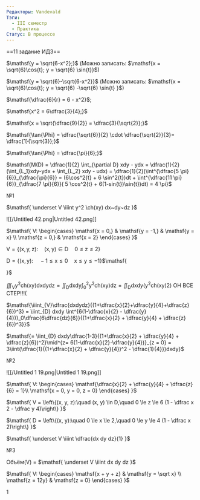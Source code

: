 ```yaml
---
Редакторы: Vandevald
Тэги:
  - III семестр
  - Практика
Статус: В процессе
---
```

==11 задание ИДЗ==

$\mathsf{y = \sqrt{6-x^2};}$ (Можно записать: $\mathsf{x = \sqrt{6}\cos{t}; y = \sqrt{6} \sin{t}}$)

$\mathsf{y = \sqrt{6}-\sqrt{6-x^2}}$ (Можно записать: $\mathsf{x = \sqrt{6}\cos{t}; y = \sqrt{6} -\sqrt{6} \sin{t} }$)

$\mathsf{\dfrac{6}{r} = 6 - x^2}$;

$\mathsf{x^2 = 6\dfrac{3}{4};}$

$\mathsf{x = \sqrt{\dfrac{9}{2}} = \dfrac{3}{\sqrt{2}};}$

$\mathsf{\tan{\Phi} = \dfrac{\sqrt{6}}{2} \cdot \dfrac{\sqrt{2}}{3}= \dfrac{1}{\sqrt{3}};}$

$\mathsf{\tan{\Phi} = \dfrac{\pi}{6};}$

$\mathsf{M(D) = \dfrac{1}{2} \int_{\partial D} xdy - ydx = \dfrac{1}{2}(\int_{L_1}xdy-ydx + \int_{L_2} xdy - udx) = \dfrac{1}{2}(\int^{\dfrac{5 \pi}{6}}_{\dfrac{\pi}{6}} = (6\cos^2{t} + 6 \sin^2{t})dt + \int^{\dfrac{11 \pi}{6}}_{\dfrac{7 \pi}{6}}( 5 \cos^2{t} + 6(1-sin{t})\sin{t})dt) = 4 \pi}$

  

№1

$\mathsf{  
\underset V \iiint y^2 \ch(xy) dx~dy~dz  
}$

![[/Untitled 42.png|Untitled 42.png]]

$\mathsf{  
V:  
\begin{cases}  
\mathsf{x = 0,} & \mathsf{y = -1,} & \mathsf{y = x} \\  
\mathsf{z = 0,} & \mathsf{x = 2}  
\end{cases}  
}$

$\mathsf{  
V=\left\{(x, y, z):\quad (x, y) \in D\quad 0 \le z \le 2\right\}  
}$

$\mathsf{  
D=\left\{(x,y):\quad -1 \le x \le 0 \quad x \le y \le -1\right\}  
}$$\mathsf{  
  
}$

  

$\mathsf{\iiint_{V} y^2ch(xy)dxdydz = \iint_{D} dxdy \int^{2}_{0} y^2ch(xy)dz = \iint_{D} dxdy(y^2ch(xy)2)}$ ОН ВСЕ СТЕР!!!(

  

$\mathsf{\iiint_{V}\dfrac{dxdydz}{(1+\dfrac{x}{2}+\dfrac{y}{4}+\dfrac{z}{6})^3} = \iint_{D} dxdy \int^{6(1-\dfrac{x}{2} - \dfrac{y}{4})}_0\dfrac{6\dfrac{dz}{6}}{(1+\dfrac{x}{2} + \dfrac{y}{4} + \dfrac{z}{6})^3}}$

$\mathsf{= \iint_{D} dxdy\dfrac{1-3}{(1+\dfrac{x}{2} + \dfrac{y}{4} + \dfrac{z}{6})^2}\mid^{z= 6(1-\dfrac{x}{2}-\dfrac{y}{4})}_{z = 0} = 3\iint(\dfrac{1}{(1+\dfrac{x}{2} + \dfrac{y}{4})^2 - \dfrac{1}{4}})dxdy}$

  

№2

![[/Untitled 1 19.png|Untitled 1 19.png]]

$\mathsf{  
V:  
\begin{cases}  
\mathsf{\dfrac{x}{2} + \dfrac{y}{4} + \dfrac{z}{6} = 1}\\  
\mathsf{x = 0, y = 0, z = 0}  
\end{cases}  
}$

$\mathsf{  
V = \left\{(x, y, z):\quad (x, y) \in D,\quad 0 \le z \le 6 (1 - \dfrac x 2 - \dfrac y 4)\right\}  
}$

$\mathsf{  
D = \left\{(x, y):\quad 0 \le x \le 2,\quad 0 \le y \le 4 (1 - \dfrac x 2)\right\}  
}$

$\mathsf{  
\underset V \iiint \dfrac{dx dy dz}{1}  
}$

  

  

  

№3

Объём(V) = $\mathsf{  
\underset V \iiint dx dy dz  
}$

$\mathsf{  
V:  
\begin{cases}  
\mathsf{x + y + z} & \mathsf{y = \sqrt x} \\  
\mathsf{z = 12y} & \mathsf{z = 0}  
\end{cases}  
}$

$\mathsf{  
1  
}$